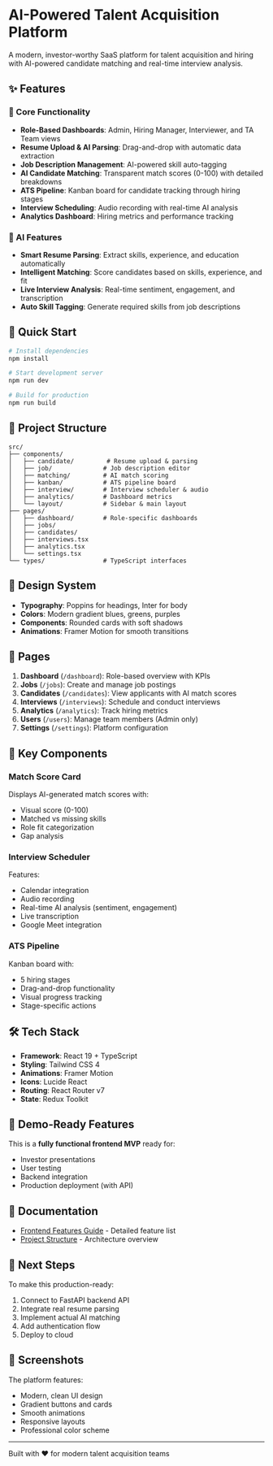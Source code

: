 # AI-Powered Talent Acquisition Platform

A modern, investor-worthy SaaS platform for talent acquisition and hiring with AI-powered candidate matching and real-time interview analysis.

## ✨ Features

### 🎯 Core Functionality

- **Role-Based Dashboards**: Admin, Hiring Manager, Interviewer, and TA Team views
- **Resume Upload & AI Parsing**: Drag-and-drop with automatic data extraction
- **Job Description Management**: AI-powered skill auto-tagging
- **AI Candidate Matching**: Transparent match scores (0-100) with detailed breakdowns
- **ATS Pipeline**: Kanban board for candidate tracking through hiring stages
- **Interview Scheduling**: Audio recording with real-time AI analysis
- **Analytics Dashboard**: Hiring metrics and performance tracking

### 🤖 AI Features

- **Smart Resume Parsing**: Extract skills, experience, and education automatically
- **Intelligent Matching**: Score candidates based on skills, experience, and fit
- **Live Interview Analysis**: Real-time sentiment, engagement, and transcription
- **Auto Skill Tagging**: Generate required skills from job descriptions

## 🚀 Quick Start

```bash
# Install dependencies
npm install

# Start development server
npm run dev

# Build for production
npm run build
```

## 📁 Project Structure

```
src/
├── components/
│   ├── candidate/         # Resume upload & parsing
│   ├── job/              # Job description editor
│   ├── matching/         # AI match scoring
│   ├── kanban/           # ATS pipeline board
│   ├── interview/        # Interview scheduler & audio
│   ├── analytics/        # Dashboard metrics
│   └── layout/           # Sidebar & main layout
├── pages/
│   ├── dashboard/        # Role-specific dashboards
│   ├── jobs/
│   ├── candidates/
│   ├── interviews.tsx
│   ├── analytics.tsx
│   └── settings.tsx
└── types/                # TypeScript interfaces
```

## 🎨 Design System

- **Typography**: Poppins for headings, Inter for body
- **Colors**: Modern gradient blues, greens, purples
- **Components**: Rounded cards with soft shadows
- **Animations**: Framer Motion for smooth transitions

## 📱 Pages

1. **Dashboard** (`/dashboard`): Role-based overview with KPIs
2. **Jobs** (`/jobs`): Create and manage job postings
3. **Candidates** (`/candidates`): View applicants with AI match scores
4. **Interviews** (`/interviews`): Schedule and conduct interviews
5. **Analytics** (`/analytics`): Track hiring metrics
6. **Users** (`/users`): Manage team members (Admin only)
7. **Settings** (`/settings`): Platform configuration

## 🔑 Key Components

### Match Score Card

Displays AI-generated match scores with:

- Visual score (0-100)
- Matched vs missing skills
- Role fit categorization
- Gap analysis

### Interview Scheduler

Features:

- Calendar integration
- Audio recording
- Real-time AI analysis (sentiment, engagement)
- Live transcription
- Google Meet integration

### ATS Pipeline

Kanban board with:

- 5 hiring stages
- Drag-and-drop functionality
- Visual progress tracking
- Stage-specific actions

## 🛠️ Tech Stack

- **Framework**: React 19 + TypeScript
- **Styling**: Tailwind CSS 4
- **Animations**: Framer Motion
- **Icons**: Lucide React
- **Routing**: React Router v7
- **State**: Redux Toolkit

## 🎯 Demo-Ready Features

This is a **fully functional frontend MVP** ready for:

- Investor presentations
- User testing
- Backend integration
- Production deployment (with API)

## 📄 Documentation

- [Frontend Features Guide](./FRONTEND_FEATURES.md) - Detailed feature list
- [Project Structure](./PROJECT_STRUCTURE.md) - Architecture overview

## 🚧 Next Steps

To make this production-ready:

1. Connect to FastAPI backend API
2. Integrate real resume parsing
3. Implement actual AI matching
4. Add authentication flow
5. Deploy to cloud

## 📸 Screenshots

The platform features:

- Modern, clean UI design
- Gradient buttons and cards
- Smooth animations
- Responsive layouts
- Professional color scheme

---

Built with ❤️ for modern talent acquisition teams
